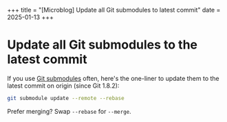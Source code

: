 +++
title = "[Microblog] Update all Git submodules to latest commit"
date = 2025-01-13
+++

# Update all Git submodules to the latest commit

If you use [Git submodules](https://git-scm.com/book/en/v2/Git-Tools-Submodules) often, here's the one-liner to update them to the latest commit on origin (since Git 1.8.2):

```bash
git submodule update --remote --rebase
```

Prefer merging? Swap `--rebase` for `--merge`.

